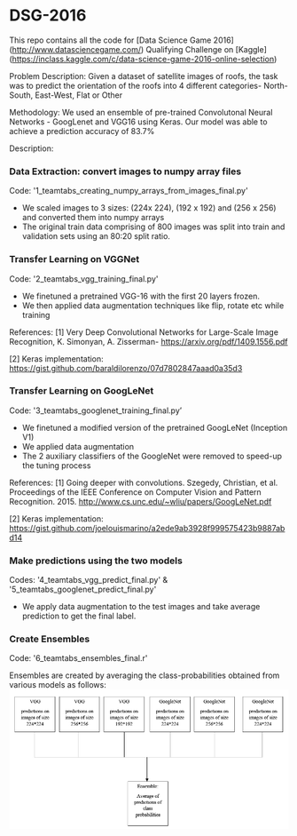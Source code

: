 # DSG-2016

This repo contains all the code for [Data Science Game 2016] (http://www.datasciencegame.com/) Qualifying Challenge on [Kaggle]
(https://inclass.kaggle.com/c/data-science-game-2016-online-selection)

Problem Description: Given a dataset of satellite images of roofs, the task was to predict the orientation of the roofs into 4 different categories- North-South, East-West, Flat or Other

Methodology: We used an ensemble of pre-trained Convolutonal Neural Networks - GoogLenet and VGG16 using Keras. 
Our model was able to achieve a prediction accuracy of 83.7%

Description: 

### Data Extraction: convert images to numpy array files

Code: '1_teamtabs_creating_numpy_arrays_from_images_final.py'

* We scaled images to 3 sizes: (224x 224), (192 x 192) and (256 x 256) and converted them into numpy arrays
* The original train data comprising of 800 images was split into train and validation sets using an 80:20 split ratio.

### Transfer Learning on VGGNet

Code:  '2_teamtabs_vgg_training_final.py'

* We finetuned a pretrained VGG-16 with the first 20 layers frozen. 
* We then applied data augmentation techniques like flip, rotate etc while training

References: 
[1] Very Deep Convolutional Networks for Large-Scale Image Recognition, K. Simonyan, A. Zisserman- https://arxiv.org/pdf/1409.1556.pdf 

[2] Keras implementation: https://gist.github.com/baraldilorenzo/07d7802847aaad0a35d3 

### Transfer Learning on GoogLeNet

Code: '3_teamtabs_googlenet_training_final.py’

* We finetuned a modified version of the pretrained GoogLeNet (Inception V1)
* We applied data augmentation 
* The 2 auxiliary classifiers of the GoogleNet were removed to speed-up the tuning process

References:
[1] Going deeper with convolutions. Szegedy, Christian, et al.
Proceedings of the IEEE Conference on Computer Vision and Pattern Recognition. 2015. http://www.cs.unc.edu/~wliu/papers/GoogLeNet.pdf

[2] Keras implementation: https://gist.github.com/joelouismarino/a2ede9ab3928f999575423b9887abd14

### Make predictions using the two models

Codes: '4_teamtabs_vgg_predict_final.py' & '5_teamtabs_googlenet_predict_final.py'
* We apply data augmentation to the test images and take average prediction to get the final label.

### Create Ensembles

Code: '6_teamtabs_ensembles_final.r'
 
Ensembles are created by averaging the class-probabilities obtained from various models as follows: ![ensemble](https://github.com/azure31/DSG-2016/blob/master/ensemble.PNG)







